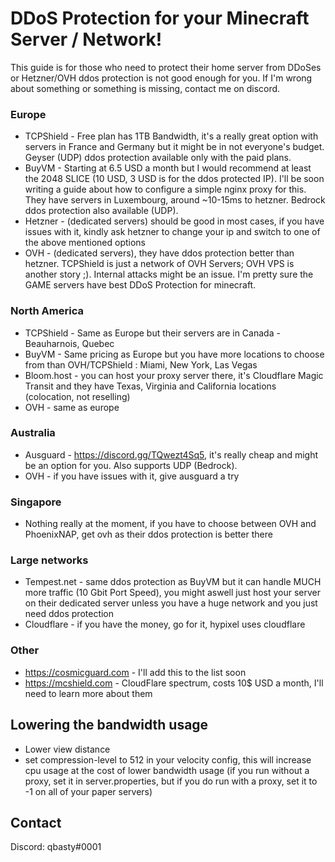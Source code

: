 # DDoS Protection for your Minecraft Server / Network!

This guide is for those who need to protect their home server from DDoSes or Hetzner/OVH ddos protection is not good enough for you. If I'm wrong about something or something is missing, contact me on discord.

### Europe
- TCPShield - Free plan has 1TB Bandwidth, it's a really great option with servers in France and Germany but it might be in not everyone's budget. Geyser (UDP) ddos protection available only with the paid plans.
- BuyVM - Starting at 6.5 USD a month but I would recommend at least the 2048 SLICE (10 USD, 3 USD is for the ddos protected IP). I'll be soon writing a guide about how to configure a simple nginx proxy for this. They have servers in Luxembourg, around ~10-15ms to hetzner. Bedrock ddos protection also available (UDP).
- Hetzner - (dedicated servers) should be good in most cases, if you have issues with it, kindly ask hetzner to change your ip and switch to one of the above mentioned options
- OVH - (dedicated servers), they have ddos protection better than hetzner. TCPShield is just a network of OVH Servers; OVH VPS is another story ;). Internal attacks might be an issue. I'm pretty sure the GAME servers have best DDoS Protection for minecraft.

### North America
- TCPShield - Same as Europe but their servers are in Canada - Beauharnois, Quebec
- BuyVM - Same pricing as Europe but you have more locations to choose from than OVH/TCPShield : Miami, New York, Las Vegas
- Bloom.host - you can host your proxy server there, it's Cloudflare Magic Transit and they have Texas, Virginia and California locations (colocation, not reselling)
- OVH - same as europe

### Australia
- Ausguard - https://discord.gg/TQwezt4Sq5, it's really cheap and might be an option for you. Also supports UDP (Bedrock).
- OVH - if you have issues with it, give ausguard a try

### Singapore
- Nothing really at the moment, if you have to choose between OVH and PhoenixNAP, get ovh as their ddos protection is better there

### Large networks
- Tempest.net - same ddos protection as BuyVM but it can handle MUCH more traffic (10 Gbit Port Speed), you might aswell just host your server on their dedicated server unless you have a huge network and you just need ddos protection
- Cloudflare - if you have the money, go for it, hypixel uses cloudflare

### Other
- https://cosmicguard.com - I'll add this to the list soon
- https://mcshield.com - CloudFlare spectrum, costs 10$ USD a month, I'll need to learn more about them

## Lowering the bandwidth usage
- Lower view distance
- set compression-level to 512 in your velocity config, this will increase cpu usage at the cost of lower bandwidth usage (if you run without a proxy, set it in server.properties, but if you do run with a proxy, set it to -1 on all of your paper servers)


## Contact
Discord: qbasty#0001
